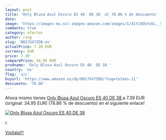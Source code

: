 ```yaml
---
layout: post
title: 'Only Blusa Azul Oscuro ES 40  DE 38  al 78.86 % de descuento'
date: 
image: 'https://images-eu.ssl-images-amazon.com/images/I/41YiUOSYs6L._SL200_.jpg'
comments: true
category: ofertas
author: ring
slug: 'B017GX7ZD8-es'
actualPrice: 7.39 EUR
currency: EUR
price: 7.39
comparePrice: 34.95 EUR
prodname: 'Only Blusa Azul Oscuro ES 40  DE 38 '
country: 'es'
flag: '🇪🇸'
buyurl: 'https://www.amazon.es/dp/B017GX7ZD8/?tag=tolees-21'
descuento: '78.86'
---
```


Ahora mismo tienes [Only Blusa Azul Oscuro ES 40  DE 38 ](https://www.amazon.es/dp/B017GX7ZD8/?tag=tolees-21) a 7.39 EUR (original: 34.95 EUR) (78.86 %  de descuento) en el siguiente enlace!

[![Only Blusa Azul Oscuro ES 40  DE 38 ](https://images-eu.ssl-images-amazon.com/images/I/41YiUOSYs6L._SL200_.jpg)](https://www.amazon.es/dp/B017GX7ZD8/?tag=tolees-21)

ℹ️:


[Visítala!!!](https://www.amazon.es/dp/B017GX7ZD8/?tag=tolees-21)
